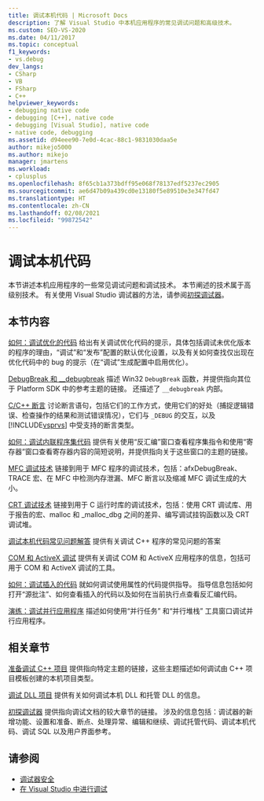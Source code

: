 ```yaml
---
title: 调试本机代码 | Microsoft Docs
description: 了解 Visual Studio 中本机应用程序的常见调试问题和高级技术。
ms.custom: SEO-VS-2020
ms.date: 04/11/2017
ms.topic: conceptual
f1_keywords:
- vs.debug
dev_langs:
- CSharp
- VB
- FSharp
- C++
helpviewer_keywords:
- debugging native code
- debugging [C++], native code
- debugging [Visual Studio], native code
- native code, debugging
ms.assetid: d94eee90-7e0d-4cac-88c1-9831030daa5e
author: mikejo5000
ms.author: mikejo
manager: jmartens
ms.workload:
- cplusplus
ms.openlocfilehash: 8f65cb1a373bdff95e068f78137edf5237ec2905
ms.sourcegitcommit: ae6d47b09a439cd0e13180f5e89510e3e347fd47
ms.translationtype: HT
ms.contentlocale: zh-CN
ms.lasthandoff: 02/08/2021
ms.locfileid: "99872542"
---
```

# <a name="debugging-native-code"></a>调试本机代码
本节讲述本机应用程序的一些常见调试问题和调试技术。 本节阐述的技术属于高级别技术。 有关使用 Visual Studio 调试器的方法，请参阅[初探调试器](../debugger/debugger-feature-tour.md)。

## <a name="in-this-section"></a>本节内容
 [如何：调试优化的代码](../debugger/how-to-debug-optimized-code.md) 给出有关调试优化代码的提示，具体包括调试未优化版本的程序的理由，“调试”和“发布”配置的默认优化设置，以及有关如何查找仅出现在优化代码中的 bug 的提示（在“调试”生成配置中启用优化）。

 [DebugBreak 和 __debugbreak](../debugger/debugbreak-and-debugbreak.md) 描述 Win32 `DebugBreak` 函数，并提供指向其位于 Platform SDK 中的参考主题的链接。 还描述了 `__debugbreak` 内部。

 [C/C++ 断言](../debugger/c-cpp-assertions.md) 讨论断言语句，包括它们的工作方式，使用它们的好处（捕捉逻辑错误、检查操作的结果和测试错误情况），它们与 `_DEBUG` 的交互，以及 [!INCLUDE[vsprvs](../code-quality/includes/vsprvs_md.md)] 中受支持的断言类型。

 [如何：调试内联程序集代码](../debugger/how-to-debug-inline-assembly-code.md) 提供有关使用“反汇编”窗口查看程序集指令和使用“寄存器”窗口查看寄存器内容的简短说明，并提供指向关于这些窗口的主题的链接。

 [MFC 调试技术](../debugger/mfc-debugging-techniques.md) 链接到用于 MFC 程序的调试技术，包括：afxDebugBreak、TRACE 宏、在 MFC 中检测内存泄漏、MFC 断言以及缩减 MFC 调试生成的大小。

 [CRT 调试技术](../debugger/crt-debugging-techniques.md) 链接到用于 C 运行时库的调试技术，包括：使用 CRT 调试库、用于报告的宏、malloc 和 _malloc_dbg 之间的差异、编写调试挂钩函数以及 CRT 调试堆。

 [调试本机代码常见问题解答](../debugger/debugging-native-code-faqs.md) 提供有关调试 C++ 程序的常见问题的答案

 [COM 和 ActiveX 调试](../debugger/com-and-activex-debugging.md) 提供有关调试 COM 和 ActiveX 应用程序的信息，包括可用于 COM 和 ActiveX 调试的工具。

 [如何：调试插入的代码](../debugger/how-to-debug-injected-code.md) 就如何调试使用属性的代码提供指导。 指导信息包括如何打开“源批注”、如何查看插入的代码以及如何在当前执行点查看反汇编代码。

 [演练：调试并行应用程序](../debugger/walkthrough-debugging-a-parallel-application.md) 描述如何使用“并行任务”  和“并行堆栈”  工具窗口调试并行应用程序。

## <a name="related-sections"></a>相关章节
 [准备调试 C++ 项目](../debugger/debugging-preparation-visual-cpp-project-types.md) 提供指向特定主题的链接，这些主题描述如何调试由 C++ 项目模板创建的本机项目类型。

 [调试 DLL 项目](../debugger/debugging-dll-projects.md) 提供有关如何调试本机 DLL 和托管 DLL 的信息。

 [初探调试器](../debugger/debugger-feature-tour.md) 提供指向调试文档的较大章节的链接。 涉及的信息包括：调试器的新增功能、设置和准备、断点、处理异常、编辑和继续、调试托管代码、调试本机代码、调试 SQL 以及用户界面参考。

## <a name="see-also"></a>请参阅

- [调试器安全](../debugger/debugger-security.md)
- [在 Visual Studio 中进行调试](../debugger/index.yml)